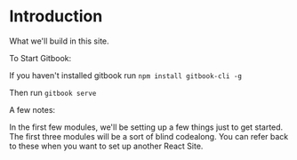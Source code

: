 # Introduction

What we'll build in this site.

To Start Gitbook: 

If you haven't installed gitbook run 
`npm install gitbook-cli -g`

Then run 
`gitbook serve`

A few notes:

In the first few modules, we'll be setting up a few things just to get started. The first three modules will be a sort of blind codealong. You can refer back to these when you want to set up another React Site.

